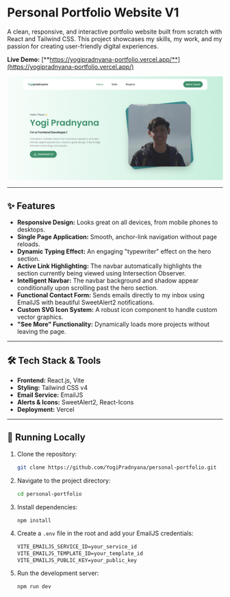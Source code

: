 # Personal Portfolio Website V1

A clean, responsive, and interactive portfolio website built from scratch with React and Tailwind CSS. This project showcases my skills, my work, and my passion for creating user-friendly digital experiences.

**Live Demo:** [**https://yogipradnyana-portfolio.vercel.app/**](https://yogipradnyana-portfolio.vercel.app/)

![Portfolio Screenshot](./public/assets/images/screenshot.png)

---

## ✨ Features

- **Responsive Design:** Looks great on all devices, from mobile phones to desktops.
- **Single Page Application:** Smooth, anchor-link navigation without page reloads.
- **Dynamic Typing Effect:** An engaging "typewriter" effect on the hero section.
- **Active Link Highlighting:** The navbar automatically highlights the section currently being viewed using Intersection Observer.
- **Intelligent Navbar:** The navbar background and shadow appear conditionally upon scrolling past the hero section.
- **Functional Contact Form:** Sends emails directly to my inbox using EmailJS with beautiful SweetAlert2 notifications.
- **Custom SVG Icon System:** A robust icon component to handle custom vector graphics.
- **"See More" Functionality:** Dynamically loads more projects without leaving the page.

---

## 🛠️ Tech Stack & Tools

- **Frontend:** React.js, Vite
- **Styling:** Tailwind CSS v4
- **Email Service:** EmailJS
- **Alerts & Icons:** SweetAlert2, React-Icons
- **Deployment:** Vercel

---

## 🚀 Running Locally

1. Clone the repository:
   ```bash
   git clone https://github.com/YogiPradnyana/personal-portfolio.git
   ```
2. Navigate to the project directory:
   ```bash
   cd personal-portfolio
   ```
3. Install dependencies:
   ```bash
   npm install
   ```
4. Create a `.env` file in the root and add your EmailJS credentials:
   ```env
   VITE_EMAILJS_SERVICE_ID=your_service_id
   VITE_EMAILJS_TEMPLATE_ID=your_template_id
   VITE_EMAILJS_PUBLIC_KEY=your_public_key
   ```
5. Run the development server:
   ```bash
   npm run dev
   ```
